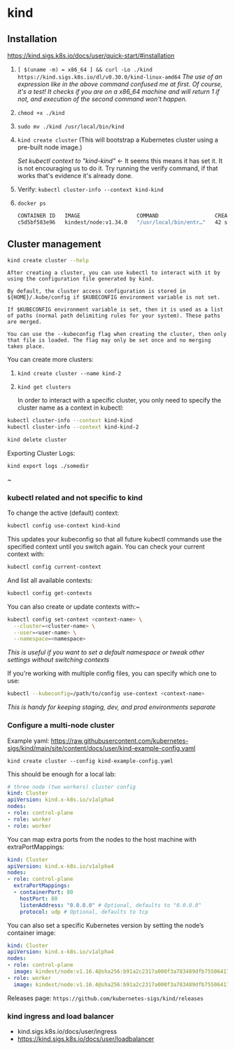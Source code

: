 # kind

## Installation

https://kind.sigs.k8s.io/docs/user/quick-start/#installation

1. `[ $(uname -m) = x86_64 ] && curl -Lo ./kind https://kind.sigs.k8s.io/dl/v0.30.0/kind-linux-amd64`
    *The use of an expression like in the above command confused me at first. Of course, it's a test! It checks if you are on a x86_64 machine and will return 1 if not, and execution of the second command won't happen.*
2. `chmod +x ./kind`
3. `sudo mv ./kind /usr/local/bin/kind`



1. `kind create cluster` (This will bootstrap a Kubernetes cluster using a pre-built node image.)

    *Set kubectl context to "kind-kind"* <- It seems this means it has set it. It is not encouraging us to do it. Try running the verify command, if that works that's evidence it's already done.

2. Verify: `kubectl cluster-info --context kind-kind`
3. `docker ps`
    ~~~bash
    CONTAINER ID   IMAGE                  COMMAND                  CREATED          STATUS          PORTS                       NAMES
    c5d5bf583e96   kindest/node:v1.34.0   "/usr/local/bin/entr…"   42 seconds ago   Up 40 seconds   127.0.0.1:39153->6443/tcp   kind-control-plane
    ~~~


## Cluster management

~~~bash
kind create cluster --help
~~~

    After creating a cluster, you can use kubectl to interact with it by using the configuration file generated by kind.

    By default, the cluster access configuration is stored in ${HOME}/.kube/config if $KUBECONFIG environment variable is not set.

    If $KUBECONFIG environment variable is set, then it is used as a list of paths (normal path delimiting rules for your system). These paths are merged. 

    You can use the --kubeconfig flag when creating the cluster, then only that file is loaded. The flag may only be set once and no merging takes place.


You can create more clusters:

1. `kind create cluster --name kind-2`
2. `kind get clusters`

    In order to interact with a specific cluster, you only need to specify the cluster name as a context in kubectl:

~~~bash
kubectl cluster-info --context kind-kind
kubectl cluster-info --context kind-kind-2
~~~

~~~bash
kind delete cluster
~~~

Exporting Cluster Logs:
~~~bash
kind export logs ./somedir
~~~
~


### kubectl related and not specific to kind

To change the active (default) context:
~~~bash
kubectl config use-context kind-kind
~~~

This updates your kubeconfig so that all future kubectl commands use the specified context until you switch again. You can check your current context with:
~~~bash
kubectl config current-context
~~~

And list all available contexts:
~~~bash
kubectl config get-contexts
~~~

You can also create or update contexts with:~
~~~bash
kubectl config set-context <context-name> \
  --cluster=<cluster-name> \
  --user=<user-name> \
  --namespace=<namespace>
~~~

*This is useful if you want to set a default namespace or tweak other settings without switching contexts*


If you're working with multiple config files, you can specify which one to use:
~~~bash
kubectl --kubeconfig=/path/to/config use-context <context-name>
~~~

*This is handy for keeping staging, dev, and prod environments separate*



### Configure a multi-node cluster

Example yaml:
https://raw.githubusercontent.com/kubernetes-sigs/kind/main/site/content/docs/user/kind-example-config.yaml


`kind create cluster --config kind-example-config.yaml`

This should be enough for a local lab:
~~~yml
# three node (two workers) cluster config
kind: Cluster
apiVersion: kind.x-k8s.io/v1alpha4
nodes:
- role: control-plane
- role: worker
- role: worker
~~~


You can map extra ports from the nodes to the host machine with extraPortMappings:

~~~yml
kind: Cluster
apiVersion: kind.x-k8s.io/v1alpha4
nodes:
- role: control-plane
  extraPortMappings:
  - containerPort: 80
    hostPort: 80
    listenAddress: "0.0.0.0" # Optional, defaults to "0.0.0.0"
    protocol: udp # Optional, defaults to tcp
~~~


You can also set a specific Kubernetes version by setting the node’s container image:
~~~yml
kind: Cluster
apiVersion: kind.x-k8s.io/v1alpha4
nodes:
- role: control-plane
  image: kindest/node:v1.16.4@sha256:b91a2c2317a000f3a783489dfb755064177dbc3a0b2f4147d50f04825d016f55
- role: worker
  image: kindest/node:v1.16.4@sha256:b91a2c2317a000f3a783489dfb755064177dbc3a0b2f4147d50f04825d016f55
~~~
Releases page: `https://github.com/kubernetes-sigs/kind/releases`





### kind ingress and load balancer

* kind.sigs.k8s.io/docs/user/ingress
* https://kind.sigs.k8s.io/docs/user/loadbalancer




